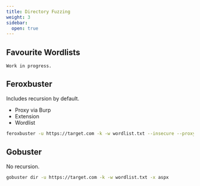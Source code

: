 ```yaml
---
title: Directory Fuzzing
weight: 3
sidebar:
  open: true
---
```


## Favourite Wordlists
```
Work in progress.
```

## Feroxbuster
Includes recursion by default.
* Proxy via Burp
* Extension
* Wordlist
```bash
feroxbuster -u https://target.com -k -w wordlist.txt --insecure --proxy http://127.0.0.1:8080 -x aspx
```

## Gobuster
No recursion.
```bash
gobuster dir -u https://target.com -k -w wordlist.txt -x aspx
```